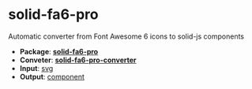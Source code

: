 
# solid-fa6-pro
Automatic converter from Font Awesome 6 icons to solid-js components
- **Package**: [**solid-fa6-pro**](./package/icon/)
- **Conveter**: [**solid-fa6-pro-converter**](./package/converter/)
- **Input**: [svg](./package/converter/svg/)
- **Output**: [component](./package/icon/src/component/)